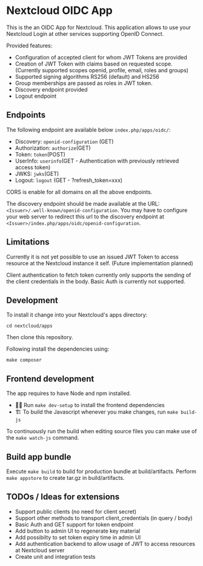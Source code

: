 # Nextcloud OIDC App

This is the an OIDC App for Nextcloud. This application allows to use your Nextcloud Login at other services supporting OpenID Connect.

Provided features:

- Configuration of accepted client for whom JWT Tokens are provided
- Creation of JWT Token with claims based on requested scope. (Currently supported scopes openid, profile, email, roles and groups)
- Supported signing algorithms RS256 (default) and HS256
- Group memberships are passed as roles in JWT token.
- Discovery endpoint provided
- Logout endpoint

## Endpoints

The following endpoint are available below `index.php/apps/oidc/`:

- Discovery: `openid-configuration` (GET)
- Authorization: `authorize`(GET)
- Token: `token`(POST)
- UserInfo: `userinfo`(GET - Authentication with previously retrieved access token)
- JWKS: `jwks`(GET)
- Logout: `logout` (GET - ?refresh_token=xxx)

CORS is enable for all domains on all the above endpoints.

The discovery endpoint should be made available at the URL: `<Issuer>/.well-known/openid-configuration`. You may have to configure your web server to redirect this url to the discovery endpoint at `<Issuer>/index.php/apps/oidc/openid-configuration`.

## Limitations

Currently it is not yet possible to use an issued JWT Token to access resource at the Nextcloud instance it self. (Future implementation planned)

Client authentication to fetch token currently only supports the sending of the client credentials in the body. Basic Auth is currently not supported.

## Development

To install it change into your Nextcloud's apps directory:

    cd nextcloud/apps

Then clone this repository.

Following install the dependencies using:

    make composer

## Frontend development

The app requires to have Node and npm installed.

- 👩‍💻 Run `make dev-setup` to install the frontend dependencies
- 🏗 To build the Javascript whenever you make changes, run `make build-js`

To continuously run the build when editing source files you can make use of the `make watch-js` command.

## Build app bundle

Execute `make build` to build for production bundle at build/artifacts. Perform `make appstore` to create tar.gz in build/artifacts.

## TODOs / Ideas for extensions

- Support public clients (no need for client secret)
- Support other methods to transport client_credentials (in query / body)
- Basic Auth and GET support for token endpoint
- Add button to admin UI to regenerate key material
- Add possibilty to set token expiry time in admin UI
- Add authentication backend to allow usage of JWT to access resources at Nextcloud server
- Create unit and integration tests
